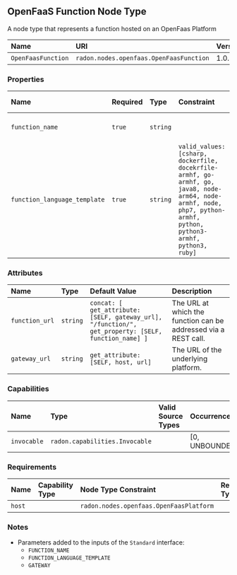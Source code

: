 ## OpenFaaS Function Node Type

A node type that represents a function hosted on an OpenFaas Platform

| Name | URI | Version | Derived From |
|:---- |:--- |:------- |:------------ |
| `OpenFaasFunction` | `radon.nodes.openfaas.OpenFaasFunction` | 1.0.0 | `radon.nodes.abstract.Function` |

### Properties

| Name | Required | Type | Constraint | Default Value | Description |
|:---- |:-------- |:---- |:---------- |:------------- |:----------- |
|`function_name`| `true` | `string` |   |   | The name of the function. |
|`function_language_template`| `true` | `string` | `valid_values: [csharp, dockerfile, docekrfile-armhf, go-armhf, go, java8, node-arm64, node-armhf, node, php7, python-armhf, python, python3-armhf, python3, ruby]` |   | The runtime of this function. |

### Attributes

| Name | Type | Default Value | Description |
|:---- |:---- |:------------- |:----------- |
| `function_url` | `string` | `concat: [ get_attribute: [SELF, gateway_url], "/function/", get_property: [SELF, function_name] ]` | The URL at which the function can be addressed via a REST call. |
| `gateway_url` | `string` | `get_attribute: [SELF, host, url]` | The URL of the underlying platform. |

### Capabilities

| Name | Type | Valid Source Types | Occurrences |
|:---- |:---- |:------------------ |:----------- |
|`invocable`| `radon.capabilities.Invocable` |   | [0, UNBOUNDED] |

### Requirements

| Name | Capability Type | Node Type Constraint | Relationship Type | Occurrences |
|:---- |:--------------- |:-------------------- |:----------------- |:------------|
| `host` |   | `radon.nodes.openfaas.OpenFaasPlatform` |   | [1, 1] |

### Notes

* Parameters added to the inputs of the `Standard` interface:
    * `FUNCTION_NAME`
    * `FUNCTION_LANGUAGE_TEMPLATE`
    * `GATEWAY`

